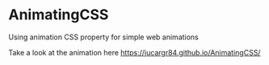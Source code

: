 # AnimatingCSS
Using animation CSS property for simple web animations

Take a look at the animation here https://jucargr84.github.io/AnimatingCSS/
